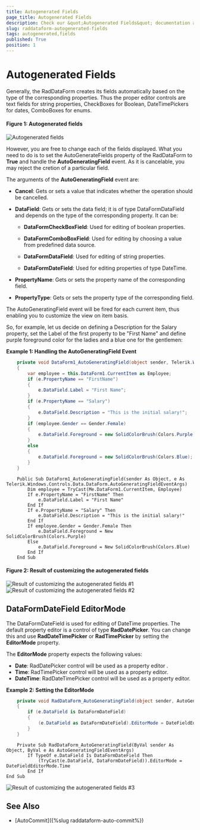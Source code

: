 ```yaml
---
title: Autogenerated Fields
page_title: Autogenerated Fields
description: Check our &quot;Autogenerated Fields&quot; documentation article for the RadDataForm {{ site.framework_name }} control.
slug: raddataform-autogenerated-fields
tags: autogenerated,fields
published: True
position: 1
---
```


# Autogenerated Fields

Generally, the RadDataForm creates its fields automatically based on the type of the corresponding properties. Thus the proper editor controls are text fields for string properties, CheckBoxes for Boolean, DateTimePickers for dates, ComboBoxes for enums.

#### __Figure 1: Autogenerated fields__

![Autogenerated fields](images/RadDataForm_bindToCollection.png)

However, you are free to change each of the fields displayed. What you need to do is to set the AutoGenerateFields property of the RadDataForm to **True** and handle the **AutoGeneratingField** event. As it is cancelable, you may reject the cretion of a particular field.  

The arguments of the **AutoGeneratingField** event are:

* **Cancel**: Gets or sets a value that indicates whether the operation should be cancelled.

* **DataField**: Gets or sets the data field; it is of type DataFormDataField and depends on the type of the corresponding property. It can be:

	* **DataFormCheckBoxField**: Used for editing of boolean properties.

	* **DataFormComboBoxField**: Used for editing by choosing a value from predefined data source.

	* **DataFormDataField**: Used for editing of string properties.

	* **DataFormDateField**: Used for editing properties of type DateTime.

* **PropertyName**: Gets or sets the property name of the corresponding field.

* **PropertyType**: Gets or sets the property type of the corresponding field.

The AutoGeneratingField event will be fired for each current item, thus enabling you to customize the view on item basis. 

So, for example, let us decide on defining a Description for the Salary property, set the Label of the first property to be "First Name" and define purple foreground color for the ladies and a blue one for the gentlemen:

__Example 1: Handling the AutoGeneratingField Event__
```C#
	private void DataForm1_AutoGeneratingField(object sender, Telerik.Windows.Controls.Data.DataForm.AutoGeneratingFieldEventArgs e)
	{
	    var employee = this.DataForm1.CurrentItem as Employee;
	    if (e.PropertyName == "FirstName")
	    {
	        e.DataField.Label = "First Name";
	    }
	    if (e.PropertyName == "Salary")
	    {
	        e.DataField.Description = "This is the initial salary!";
	    }
	    if (employee.Gender == Gender.Female)
	    {
	        e.DataField.Foreground = new SolidColorBrush(Colors.Purple);
	    }
	    else
	    {
	        e.DataField.Foreground = new SolidColorBrush(Colors.Blue);
	    }
	}
```
```VB.NET
	Public Sub DataForm1_AutoGeneratingField(sender As Object, e As Telerik.Windows.Controls.Data.DataForm.AutoGeneratingFieldEventArgs)
	    Dim employee = TryCast(Me.DataForm1.CurrentItem, Employee)
	    If e.PropertyName = "FirstName" Then
	        e.DataField.Label = "First Name"
	    End If
	    If e.PropertyName = "Salary" Then
	        e.DataField.Description = "This is the initial salary!"
	    End If
	    If employee.Gender = Gender.Female Then
	        e.DataField.Foreground = New SolidColorBrush(Colors.Purple)
	    Else
	        e.DataField.Foreground = New SolidColorBrush(Colors.Blue)
	    End If
	End Sub
```

#### __Figure 2: Result of customizing the autogenerated fields__

![Result of customizing the autogenerated fields #1](images/RadDataForm_customizeAutoGeneratedFields.png)
![Result of customizing the autogenerated fields #2](images/RadDataForm_customizeAutoGeneratedFields2.png)

## DataFormDateField EditorMode

The DataFormDateField is used for editing of DateTime properties. The default property editor is a control of type __RadDatePicker__. You can change this and use __RadDateTimePicker__ or __RadTimePicker__ by setting the __EditorMode__ property.

The __EditorMode__ property expects the following values:

* __Date__: RadDatePicker control will be used as a property editor .
* __Time__: RadTimePicker control will be used as a property editor.
* __DateTime__: RadDateTimePicker control will be used as a property editor.

__Example 2: Setting the EditorMode__
```C#
	private void RadDataForm_AutoGeneratingField(object sender, AutoGeneratingFieldEventArgs e)
	{
		if (e.DataField is DataFormDateField)
		{
			(e.DataField as DataFormDateField).EditorMode = DateFieldEditorMode.Time;
		}
	}
```
```VB.NET
	Private Sub RadDataForm_AutoGeneratingField(ByVal sender As Object, ByVal e As AutoGeneratingFieldEventArgs)
		If TypeOf e.DataField Is DataFormDateField Then
			(TryCast(e.DataField, DataFormDateField)).EditorMode = DateFieldEditorMode.Time
		End If
End Sub
```

![Result of customizing the autogenerated fields #3](images/raddataform-autogenerated-fields-0.png)

## See Also

* [AutoCommit]({%slug raddataform-auto-commit%})